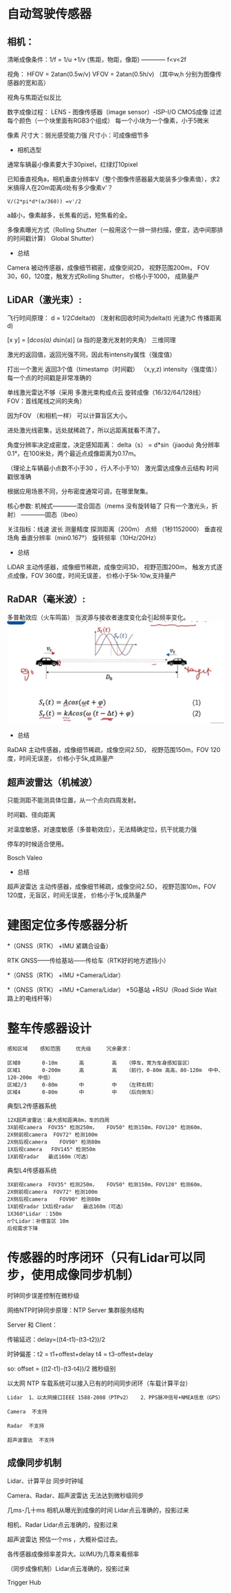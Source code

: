 # 自动驾驶传感器

## 相机：

 清晰成像条件：1/f = 1/u +1/v  (焦距，物距，像距)  ————  f<v<2f
 
 视角： HFOV = 2atan(0.5w/v)    VFOV = 2atan(0.5h/v)   （其中w,h 分别为图像传感器的宽和高）
 
 视角与焦距近似反比
 
 数字成像过程：  LENS - 图像传感器（image sensor）-ISP-I/O         CMOS成像 过滤每个颜色（一个块里面有RGB3个组成）  每一个小块为一个像素，小于5微米

 像素  尺寸大：弱光感受能力强  尺寸小：可成像细节多
 

* 相机选型

 通常车辆最小像素要大于30pixel，红绿灯10pixel
 
 已知垂直视角a，相机垂直分辨率V（整个图像传感器最大能装多少像素值），求2米搞得人在20m距离d处有多少像素v'？
 
    V/(2*pi*d*(a/360)) =v'/2

a越小，像素越多，长焦看的远，短焦看的全。

多像素曝光方式（Rolling Shutter（一般用这个一排一排扫描，便宜，选中间那排的时间戳计算）   Global Shutter）

* 总结

Camera 被动传感器，成像细节稠密，成像空间2D， 视野范围200m， FOV  30，60，120度，触发方式Rolling Shutter， 价格小于1000， 成熟量产



## LiDAR（激光束）:

飞行时间原理：  d = 1/2*C*delta(t)   （发射和回收时间为delta(t)  光速为C  传播距离d)

[x y] = [d*cos(a) d*sin(a)]    (a 指的是激光发射的夹角）  三维同理

激光的返回值，返回光强不同，因此有intensity属性（强度值）   

打出一个激光 返回3个值（timestamp（时间戳）  （x,y,z)  intensity（强度值））  每一个点的时间戳是非常准确的

单线激光雷达不够（采用 多激光束构成点云  旋转成像（16/32/64/128线）   FOV：首线尾线之间的夹角）

因为FOV （和相机一样） 可以计算盲区大小。

进处激光线密集，远处就稀疏了，所以远距离就看不清了。

角度分辨率决定成密度，决定感知距离：  delta（s） = d*sin（jiaodu)       角分辨率0.1°，在100米处，两个最近点成像距离为0.17m。

（理论上车辆最小点数不小于30 ，行人不小于10）  激光雷达成像点云结构  时间戳很准确

根据应用场景不同，分布密度通常可调，在哪里聚集。

核心参数: 机械式————混合固态（mems  没有旋转轴了  只有一个激光头，折射） ————固态（ibeo）

关注指标：线速 波长 测量精度 探测距离（200m）  点频 （1秒1152000） 垂直视场角 垂直分辨率（min0.167°）  旋转频率（10Hz/20Hz）

* 总结

LiDAR 主动传感器，成像细节稀疏，成像空间3D， 视野范围200m， 触发方式逐点成像，FOV  360度，时间无误差， 价格小于5k-10w,支持量产





## RaDAR（毫米波）:

多普勒效应（火车鸣笛） 当波源与接收者速度变化会引起频率变化。
![](/images/1681115122003.png "原理")

* 总结

RaDAR 主动传感器，成像细节稀疏，成像空间2.5D， 视野范围150m，FOV  120度，时间无误差， 价格小于5k,成熟量产




## 超声波雷达（机械波）

只能测距不能测具体位置，从一个点向四周发射。

时间戳、径向距离

对温度敏感，对速度敏感（多普勒效应），无法精确定位，抗干扰能力强

停车的时候适合使用。

Bosch Valeo

* 总结

超声波雷达 主动传感器，成像细节稀疏，成像空间2.5D， 视野范围10m，FOV  120度，无盲区，时间无误差， 价格小于1k,成熟量产



# 建图定位多传感器分析
*（GNSS（RTK） +IMU 紧耦合设备）

RTK  GNSS——传给基站——传给车（RTK好的地方遮挡小）

*（GNSS（RTK） +IMU +Camera/Lidar）

*（GNSS（RTK） +IMU +Camera/Lidar） +5G基站 +RSU（Road Side Wait 路上的电线杆等）



# 整车传感器设计

    感知区域    感知范围     优先级     冗余要求：

    区域0       0-10m       高         高   （停车，常为车身感知盲区）    
    区域1       0-200m      高         高   （前行，0-80m 高高、80-120m  中中、120-200m  中低） 
    区域2/3     0-80m       中         中   （左转右转）
    区域4       0-80m       中         中   （后向倒车）
    

典型L2传感器系统

    12X超声波雷达：最大感知距离8m，车的四周
    3X前视camera  FOV35° 检测250m，   FOV50° 检测150m，FOV120° 检测60m，
    2X侧前视camera  FOV72° 检测100m
    2X侧后视camera    FOV90° 检测80m
    1X后视camera   FOV145° 检测50m
    1X前视radar   最远160m（可选）


典型L4传感器系统

    3X前视camera  FOV35° 检测250m，   FOV50° 检测150m，FOV120° 检测60m，
    2X侧前视camera  FOV72° 检测100m
    2X侧后视camera    FOV90° 检测80m
    1X前视radar 1X后视radar   最远160m（可选）
    1X360°Lidar ：150m
    n个Lidar：补偿盲区 10m
    后视需求下降


# 传感器的时序闭环（只有Lidar可以同步，使用成像同步机制）

时钟同步误差控制在微秒级

网络NTP时钟同步原理：NTP Server 集群服务结构

Server 和 Client： 

传输延迟：delay=((t4-t1)-(t3-t2))/2

时钟偏差：t2 = t1+offest+delay   t4 = t3-offest+delay 

so: offset = ((t2-t1)-(t3-t4))/2  微秒级别

以太网 NTP 车载系统可以接入已有的时间同步闭环（车载计算平台）

    Lidar  1、以太网接口IEEE 1588-2008（PTPv2）   2、PPS脉冲信号+NMEA信息（GPS）

    Camera  不支持

    Radar  不支持

    超声波雷达  不支持

## 成像同步机制

Lidar、计算平台  同步时钟域

Camera、Radar、超声波雷达  无法达到微秒级同步

几ms-几十ms  相机从曝光到成像的时间   Lidar点云准确的，投影过来

相机、Radar    Lidar点云准确的，投影过来

超声波雷达   预估一个ms ，大概补偿过去。

各传感器成像频率差异大。以IMU为几尊来看频率


（同步成像机制）Lidar点云准确的，投影过来

Trigger Hub

